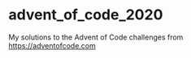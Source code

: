 # advent_of_code_2020 

My solutions to the Advent of Code challenges from https://adventofcode.com
